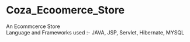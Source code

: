 # Coza_Ecoomerce_Store
An Ecommcerce Store 
<br>
Language and Frameworks used :- JAVA, JSP, Servlet, Hibernate, MYSQL
